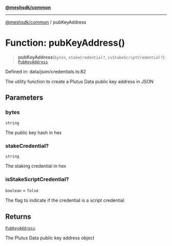 [**@meshsdk/common**](../README.md)

***

[@meshsdk/common](../globals.md) / pubKeyAddress

# Function: pubKeyAddress()

> **pubKeyAddress**(`bytes`, `stakeCredential?`, `isStakeScriptCredential?`): [`PubKeyAddress`](../type-aliases/PubKeyAddress.md)

Defined in: data/json/credentials.ts:82

The utility function to create a Plutus Data public key address in JSON

## Parameters

### bytes

`string`

The public key hash in hex

### stakeCredential?

`string`

The staking credential in hex

### isStakeScriptCredential?

`boolean` = `false`

The flag to indicate if the credential is a script credential

## Returns

[`PubKeyAddress`](../type-aliases/PubKeyAddress.md)

The Plutus Data public key address object
